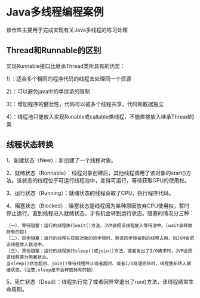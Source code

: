 # Java多线程编程案例

该仓库主要用于完成实现有关Java多线程的练习处理


## Thread和Runnable的区别
实现Runnable接口比继承Thread类所具有的优势：

1）：适合多个相同的程序代码的线程去处理同一个资源

2）：可以避免java中的单继承的限制

3）：增加程序的健壮性，代码可以被多个线程共享，代码和数据独立

4）：线程池只能放入实现Runable或callable类线程，不能直接放入继承Thread的类


## 线程状态转换
1、新建状态（New）：新创建了一个线程对象。

2、就绪状态（Runnable）：线程对象创建后，其他线程调用了该对象的start()方法。该状态的线程位于可运行线程池中，变得可运行，等待获取CPU的使用权。

3、运行状态（Running）：就绪状态的线程获取了CPU，执行程序代码。

4、阻塞状态（Blocked）：阻塞状态是线程因为某种原因放弃CPU使用权，暂时停止运行。直到线程进入就绪状态，才有机会转到运行状态。阻塞的情况分三种：

    （一）、等待阻塞：运行的线程执行wait()方法，JVM会把该线程放入等待池中。(wait会释放持有的锁)
    （二）、同步阻塞：运行的线程在获取对象的同步锁时，若该同步锁被别的线程占用，则JVM会把该线程放入锁池中。
    （三）、其他阻塞：运行的线程执行sleep()或join()方法，或者发出了I/O请求时，JVM会把该线程置为阻塞状态。
    当sleep()状态超时、join()等待线程终止或者超时、或者I/O处理完毕时，线程重新转入就绪状态。（注意,sleep是不会释放持有的锁）

5、死亡状态（Dead）：线程执行完了或者因异常退出了run()方法，该线程结束生命周期。





